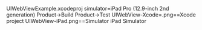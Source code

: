 UIWebViewExample.xcodeproj
  simulator=iPad Pro (12.9-inch 2nd generation)
  Product->Build
  Product->Test
  UIWebView-Xcode=.png==Xcode project
  UIWebView-iPad.png==Simulator iPad Simulator
